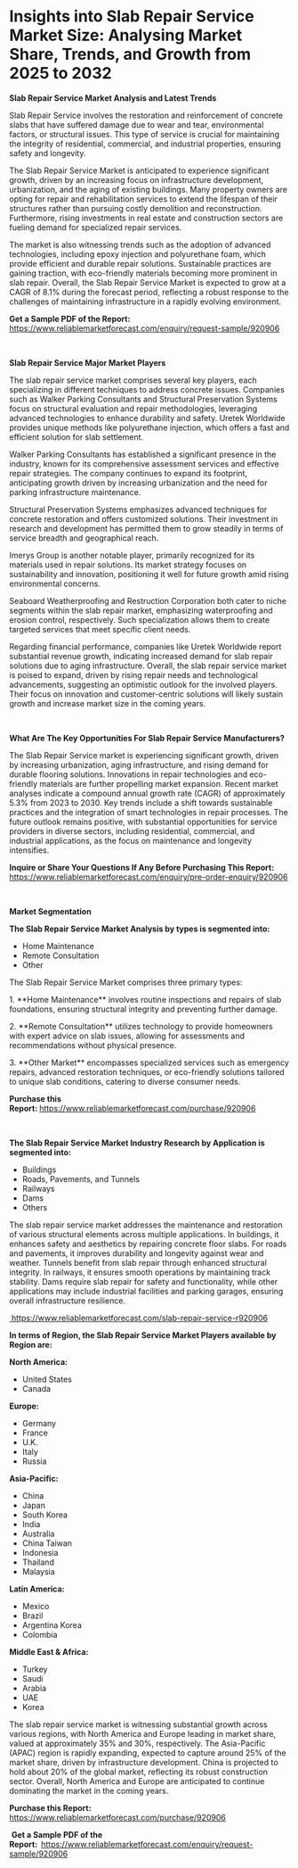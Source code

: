 <p><h1>Insights into Slab Repair Service Market Size: Analysing Market Share, Trends, and Growth from 2025 to 2032</h1></p><p><strong>Slab Repair Service Market Analysis and Latest Trends</strong></p>
<p><p>Slab Repair Service involves the restoration and reinforcement of concrete slabs that have suffered damage due to wear and tear, environmental factors, or structural issues. This type of service is crucial for maintaining the integrity of residential, commercial, and industrial properties, ensuring safety and longevity. </p><p>The Slab Repair Service Market is anticipated to experience significant growth, driven by an increasing focus on infrastructure development, urbanization, and the aging of existing buildings. Many property owners are opting for repair and rehabilitation services to extend the lifespan of their structures rather than pursuing costly demolition and reconstruction. Furthermore, rising investments in real estate and construction sectors are fueling demand for specialized repair services.</p><p>The market is also witnessing trends such as the adoption of advanced technologies, including epoxy injection and polyurethane foam, which provide efficient and durable repair solutions. Sustainable practices are gaining traction, with eco-friendly materials becoming more prominent in slab repair. Overall, the Slab Repair Service Market is expected to grow at a CAGR of 8.1% during the forecast period, reflecting a robust response to the challenges of maintaining infrastructure in a rapidly evolving environment.</p></p>
<p><strong>Get a Sample PDF of the Report:&nbsp;</strong> <a href="https://www.reliablemarketforecast.com/enquiry/request-sample/920906?utm_campaign=3165&utm_medium=2&utm_source=Github&utm_content=ia&utm_term=18042025&utm_id=slab-repair-service">https://www.reliablemarketforecast.com/enquiry/request-sample/920906</a></p>
<p>&nbsp;</p>
<p><strong>Slab Repair Service Major Market Players</strong></p>
<p><p>The slab repair service market comprises several key players, each specializing in different techniques to address concrete issues. Companies such as Walker Parking Consultants and Structural Preservation Systems focus on structural evaluation and repair methodologies, leveraging advanced technologies to enhance durability and safety. Uretek Worldwide provides unique methods like polyurethane injection, which offers a fast and efficient solution for slab settlement.</p><p>Walker Parking Consultants has established a significant presence in the industry, known for its comprehensive assessment services and effective repair strategies. The company continues to expand its footprint, anticipating growth driven by increasing urbanization and the need for parking infrastructure maintenance.</p><p>Structural Preservation Systems emphasizes advanced techniques for concrete restoration and offers customized solutions. Their investment in research and development has permitted them to grow steadily in terms of service breadth and geographical reach.</p><p>Imerys Group is another notable player, primarily recognized for its materials used in repair solutions. Its market strategy focuses on sustainability and innovation, positioning it well for future growth amid rising environmental concerns.</p><p>Seaboard Weatherproofing and Restruction Corporation both cater to niche segments within the slab repair market, emphasizing waterproofing and erosion control, respectively. Such specialization allows them to create targeted services that meet specific client needs.</p><p>Regarding financial performance, companies like Uretek Worldwide report substantial revenue growth, indicating increased demand for slab repair solutions due to aging infrastructure. Overall, the slab repair service market is poised to expand, driven by rising repair needs and technological advancements, suggesting an optimistic outlook for the involved players. Their focus on innovation and customer-centric solutions will likely sustain growth and increase market size in the coming years.</p></p>
<p>&nbsp;</p>
<p><strong>What Are The Key Opportunities For Slab Repair Service Manufacturers?</strong></p>
<p><p>The Slab Repair Service market is experiencing significant growth, driven by increasing urbanization, aging infrastructure, and rising demand for durable flooring solutions. Innovations in repair technologies and eco-friendly materials are further propelling market expansion. Recent market analyses indicate a compound annual growth rate (CAGR) of approximately 5.3% from 2023 to 2030. Key trends include a shift towards sustainable practices and the integration of smart technologies in repair processes. The future outlook remains positive, with substantial opportunities for service providers in diverse sectors, including residential, commercial, and industrial applications, as the focus on maintenance and longevity intensifies.</p></p>
<p><strong>Inquire or Share Your Questions If Any Before Purchasing This Report:</strong> <a href="https://www.reliablemarketforecast.com/enquiry/pre-order-enquiry/920906?utm_campaign=3165&utm_medium=2&utm_source=Github&utm_content=ia&utm_term=18042025&utm_id=slab-repair-service">https://www.reliablemarketforecast.com/enquiry/pre-order-enquiry/920906</a></p>
<p>&nbsp;</p>
<p><strong>Market Segmentation</strong></p>
<p><strong>The Slab Repair Service Market Analysis by types is segmented into:</strong></p>
<p><ul><li>Home Maintenance</li><li>Remote Consultation</li><li>Other</li></ul></p>
<p><p>The Slab Repair Service Market comprises three primary types: </p><p>1. **Home Maintenance** involves routine inspections and repairs of slab foundations, ensuring structural integrity and preventing further damage. </p><p>2. **Remote Consultation** utilizes technology to provide homeowners with expert advice on slab issues, allowing for assessments and recommendations without physical presence. </p><p>3. **Other Market** encompasses specialized services such as emergency repairs, advanced restoration techniques, or eco-friendly solutions tailored to unique slab conditions, catering to diverse consumer needs.</p></p>
<p><strong>Purchase this Report:&nbsp;</strong><a href="https://www.reliablemarketforecast.com/purchase/920906?utm_campaign=3165&utm_medium=2&utm_source=Github&utm_content=ia&utm_term=18042025&utm_id=slab-repair-service">https://www.reliablemarketforecast.com/purchase/920906</a></p>
<p>&nbsp;</p>
<p><strong>The Slab Repair Service Market Industry Research by Application is segmented into:</strong></p>
<p><ul><li>Buildings</li><li>Roads, Pavements, and Tunnels</li><li>Railways</li><li>Dams</li><li>Others</li></ul></p>
<p><p>The slab repair service market addresses the maintenance and restoration of various structural elements across multiple applications. In buildings, it enhances safety and aesthetics by repairing concrete floor slabs. For roads and pavements, it improves durability and longevity against wear and weather. Tunnels benefit from slab repair through enhanced structural integrity. In railways, it ensures smooth operations by maintaining track stability. Dams require slab repair for safety and functionality, while other applications may include industrial facilities and parking garages, ensuring overall infrastructure resilience.</p></p>
<p><a href="https://www.reliablemarketforecast.com/slab-repair-service-r920906?utm_campaign=3165&utm_medium=2&utm_source=Github&utm_content=ia&utm_term=18042025&utm_id=slab-repair-service">&nbsp;https://www.reliablemarketforecast.com/slab-repair-service-r920906</a></p>
<p><strong>In terms of Region, the Slab Repair Service Market Players available by Region are:</strong></p>
<p>
    <p> <strong> North America: </strong>
        <ul>
            <li>United States</li>
            <li>Canada</li>
        </ul>
        </p> 
    <p> <strong> Europe: </strong>
        <ul>
            <li>Germany</li>
            <li>France</li>
            <li>U.K.</li>
            <li>Italy</li>
            <li>Russia</li>
        </ul>
        </p> 
    <p> <strong> Asia-Pacific: </strong>
        <ul>
            <li>China</li>
            <li>Japan</li>
            <li>South Korea</li>
            <li>India</li>
            <li>Australia</li>
            <li>China Taiwan</li>
            <li>Indonesia</li>
            <li>Thailand</li>
            <li>Malaysia</li>
        </ul>
        </p> 
    <p> <strong> Latin America: </strong>
        <ul>
            <li>Mexico</li>
            <li>Brazil</li>
            <li>Argentina Korea</li>
            <li>Colombia</li>
        </ul>
        </p> 
    <p> <strong> Middle East & Africa: </strong>
        <ul>
            <li>Turkey</li>
            <li>Saudi</li>
            <li>Arabia</li>
            <li>UAE</li>
            <li>Korea</li>
        </ul>
    </p>
    </p>
<p><p>The slab repair service market is witnessing substantial growth across various regions, with North America and Europe leading in market share, valued at approximately 35% and 30%, respectively. The Asia-Pacific (APAC) region is rapidly expanding, expected to capture around 25% of the market share, driven by infrastructure development. China is projected to hold about 20% of the global market, reflecting its robust construction sector. Overall, North America and Europe are anticipated to continue dominating the market in the coming years.</p></p>
<p><strong>Purchase this Report: </strong><a href="https://www.reliablemarketforecast.com/purchase/920906?utm_campaign=3165&utm_medium=2&utm_source=Github&utm_content=ia&utm_term=18042025&utm_id=slab-repair-service">https://www.reliablemarketforecast.com/purchase/920906</a></p>
<p>&nbsp;<strong>Get a Sample PDF of the Report:&nbsp;&nbsp;</strong><a href="https://www.reliablemarketforecast.com/enquiry/request-sample/920906?utm_campaign=3165&utm_medium=2&utm_source=Github&utm_content=ia&utm_term=18042025&utm_id=slab-repair-service">https://www.reliablemarketforecast.com/enquiry/request-sample/920906</a></p>
<p><strong></strong></p>
<p><p></p><p></p><p></p></p>